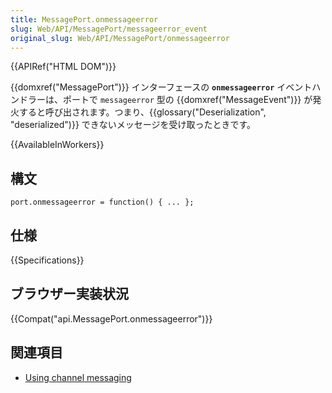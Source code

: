 ```yaml
---
title: MessagePort.onmessageerror
slug: Web/API/MessagePort/messageerror_event
original_slug: Web/API/MessagePort/onmessageerror
---
```


{{APIRef("HTML DOM")}}

{{domxref("MessagePort")}} インターフェースの **`onmessageerror`** イベントハンドラーは、ポートで `messageerror` 型の {{domxref("MessageEvent")}} が発火すると呼び出されます。つまり、{{glossary("Deserialization", "deserialized")}} できないメッセージを受け取ったときです。

{{AvailableInWorkers}}

## 構文

```
port.onmessageerror = function() { ... };
```

## 仕様

{{Specifications}}

## ブラウザー実装状況

{{Compat("api.MessagePort.onmessageerror")}}

## 関連項目

- [Using channel messaging](/ja/docs/Web/API/Channel_Messaging_API/Using_channel_messaging)
